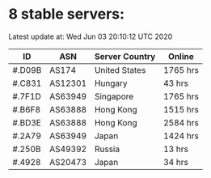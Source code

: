 # 8 stable servers:

Latest update at: Wed Jun 03 20:10:12 UTC 2020

| ID | ASN | Server Country | Online |
| -- | --- | -------------- | ------ |
| #.D09B | AS174 | United States | 1765 hrs |
| #.C831 | AS12301 | Hungary | 43 hrs |
| #.7F1D | AS63949 | Singapore | 1765 hrs |
| #.B6F8 | AS63888 | Hong Kong | 1515 hrs |
| #.BD3E | AS63888 | Hong Kong | 2584 hrs |
| #.2A79 | AS63949 | Japan | 1424 hrs |
| #.250B | AS49392 | Russia | 13 hrs |
| #.4928 | AS20473 | Japan | 34 hrs |

